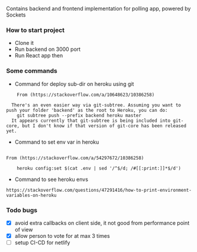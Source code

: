 Contains backend and frontend implementation for polling app, powered by Sockets

### How to start project
- Clone it
- Run backend on 3000 port
- Run React app then 

### Some commands
- Command for deploy sub-dir on heroku using git 
```
    From (https://stackoverflow.com/a/10648623/10386258)

  There's an even easier way via git-subtree. Assuming you want to push your folder 'backend' as the root to Heroku, you can do:
    git subtree push --prefix backend heroku master
  It appears currently that git-subtree is being included into git-core, but I don't know if that version of git-core has been released yet.
```

- Command to set env var in heroku
```

From (https://stackoverflow.com/a/54297672/10386258)

    heroku config:set $(cat .env | sed '/^$/d; /#[[:print:]]*$/d')
```

- Command to see heroku envs
```
https://stackoverflow.com/questions/47291416/how-to-print-environment-variables-on-heroku
```

### Todo bugs
- [x] avoid extra callbacks on client side, it not good from performance point of view
- [x] allow person to vote for at max 3 times
- [ ] setup CI-CD for netlify